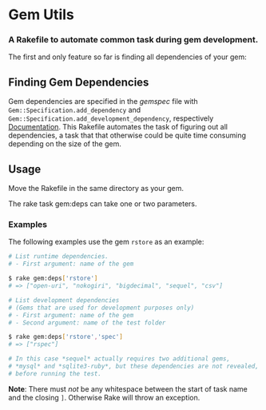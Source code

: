 # Gem Utils

### A Rakefile to automate common task during gem development.

The first and only feature so far is finding all dependencies of your gem:

## Finding Gem Dependencies

Gem dependencies are specified in the *gemspec* file with `Gem::Specification.add_dependency`
and `Gem::Specification.add_development_dependency`, respectively [Documentation](http://docs.rubygems.org/read/chapter/20#dependencies).
This Rakefile automates the task of figuring out all dependencies, a task that
that otherwise could be quite time consuming depending on the size of the gem.

## Usage

Move the Rakefile in the same directory as your gem.

The rake task gem:deps can take one or two parameters.

### Examples

The following examples use the gem `rstore` as an example:

``` bash
# List runtime dependencies.
# - First argument: name of the gem

$ rake gem:deps['rstore']
# => ["open-uri", "nokogiri", "bigdecimal", "sequel", "csv"]
```

``` bash
# List development dependencies
# (Gems that are used for development purposes only)
# - First argument: name of the gem
# - Second argument: name of the test folder

$ rake gem:deps['rstore','spec']
# => ["rspec"]

# In this case *sequel* actually requires two additional gems,
# *mysql* and *sqlite3-ruby*, but these dependencies are not revealed,
# before running the test.
```

**Note**: There must *not* be any whitespace between the start of task name and the closing `]`.
          Otherwise Rake will throw an exception.

